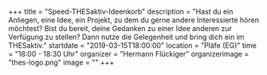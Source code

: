 +++
title = "Speed-THESaktiv-Ideenkorb"
description = "Hast du ein Anliegen, eine Idee, ein Projekt, zu dem du gerne andere Interessierte hören möchtest? Bist du bereit, deine Gedanken zu einer Idee anderen zur Verfügung zu stellen? Dann nutze die Gelegenheit und bring dich ein im THESaktiv."
startdate = "2019-03-15T18:00:00"
location = "Pläfe (EG)"
time = "18:00 - 18:30 Uhr"
organizer = "Hermann Flückiger"
organizerimage = "thes-logo.png"
image = ""
+++
